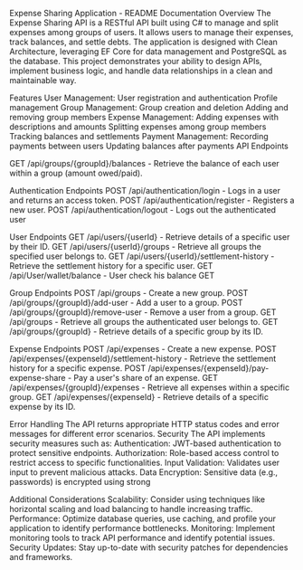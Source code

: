 Expense Sharing Application - README Documentation
Overview
The Expense Sharing API is a RESTful API built using C# to manage and split expenses among groups of users. It allows users to manage their expenses, track balances, and settle debts. The application is designed with Clean Architecture, leveraging EF Core for data management and PostgreSQL as the database.
This project demonstrates your ability to design APIs, implement business logic, and handle data relationships in a clean and maintainable way.

Features
User Management:
User registration and authentication
Profile management
Group Management:
Group creation and deletion
Adding and removing group members
Expense Management:
Adding expenses with descriptions and amounts
Splitting expenses among group members
Tracking balances and settlements
Payment Management:
Recording payments between users
Updating balances after payments
API Endpoints

GET /api/groups/{groupId}/balances - Retrieve the balance of each user within a group (amount owed/paid).

Authentication Endpoints
POST /api/authentication/login - Logs in a user and returns an access token.
POST /api/authentication/register - Registers a new user.
POST /api/authentication/logout - Logs out the authenticated user

User Endpoints
GET /api/users/{userId} - Retrieve details of a specific user by their ID.
GET /api/users/{userId}/groups - Retrieve all groups the specified user belongs to.
GET /api/users/{userId}/settlement-history - Retrieve the settlement history for a specific user.
GET /api/User/wallet/balance - User check his balance
GET 

Group Endpoints
POST /api/groups - Create a new group.
POST /api/groups/{groupId}/add-user - Add a user to a group.
POST /api/groups/{groupId}/remove-user - Remove a user from a group.
GET /api/groups - Retrieve all groups the authenticated user belongs to.
GET /api/groups/{groupId} - Retrieve details of a specific group by its ID.


Expense Endpoints
POST /api/expenses - Create a new expense.
POST /api/expenses/{expenseId}/settlement-history - Retrieve the settlement history for a specific expense.
POST /api/expenses/{expenseId}/pay-expense-share - Pay a user's share of an expense.
GET /api/expenses/{groupId}/expenses - Retrieve all expenses within a specific group.
GET /api/expenses/{expenseId} - Retrieve details of a specific expense by its ID.

Error Handling The API returns appropriate HTTP status codes and error messages for different error scenarios.
Security The API implements security measures such as:
Authentication: JWT-based authentication to protect sensitive endpoints.
Authorization: Role-based access control to restrict access to specific functionalities.
Input Validation: Validates user input to prevent malicious attacks.
Data Encryption: Sensitive data (e.g., passwords) is encrypted using strong

Additional Considerations
Scalability: Consider using techniques like horizontal scaling and load balancing to handle increasing traffic.
Performance: Optimize database queries, use caching, and profile your application to identify performance bottlenecks.
Monitoring: Implement monitoring tools to track API performance and identify potential issues.
Security Updates: Stay up-to-date with security patches for dependencies and frameworks.
